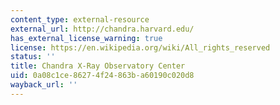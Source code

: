 ```yaml
---
content_type: external-resource
external_url: http://chandra.harvard.edu/
has_external_license_warning: true
license: https://en.wikipedia.org/wiki/All_rights_reserved
status: ''
title: Chandra X-Ray Observatory Center
uid: 0a08c1ce-8627-4f24-863b-a60190c020d8
wayback_url: ''
---
```

